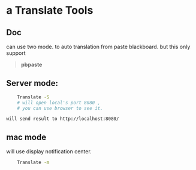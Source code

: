 
# a Translate Tools

## Doc

can use two mode. to auto translation from paste blackboard.
but this only support 
> **pbpaste**

## Server mode:

```sh
    Translate -S
    # will open local's port 8080 ,
    # you can use browser to see it.
```

    will send result to http://localhost:8080/

## mac mode

will use display notification center.

```sh
    Translate -m
```

